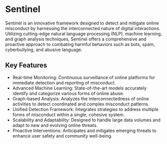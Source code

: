 # Sentinel
Sentinel is an innovative framework designed to detect and mitigate online misconduct by harnessing the interconnected nature of digital interactions. Utilizing cutting-edge natural language processing (NLP), machine learning, and graph analysis techniques, Sentinel offers a comprehensive and proactive approach to combating harmful behaviors such as bots, spam, cyberbullying, and abusive language.

## Key Features
* Real-time Monitoring: Continuous surveillance of online platforms for immediate detection and reporting of misconduct.
* Advanced Machine Learning: State-of-the-art models accurately identify and categorize various forms of online abuse.
* Graph-based Analysis: Analyzes the interconnectedness of online activities to detect coordinated and complex misconduct patterns.
* Unified Detection Framework: Integrates strategies to address multiple forms of misconduct within a single, cohesive system.
* Scalability and Adaptability: Designed to handle large data volumes and adapt to new and evolving online threats.
* Proactive Interventions: Anticipates and mitigates emerging threats to enhance user safety and community well-being.
